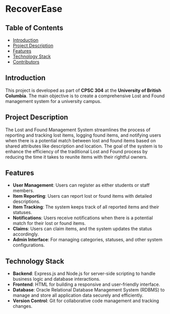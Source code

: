 # RecoverEase

## Table of Contents

- [Introduction](#introduction)
- [Project Description](#project-description)
- [Features](#features)
- [Technology Stack](#technology-stack)<!-- - [Usage](#usage) --> <!-- - [Database Schema](#database-schema) - [Project Timeline](#project-timeline) -->
- [Contributors](#contributors)
<!-- - [Acknowledgments](#acknowledgments) -->

## Introduction

This project is developed as part of **CPSC 304** at the **University of British Columbia**. The main objective is to create a comprehensive Lost and Found management system for a university campus.

## Project Description

The Lost and Found Management System streamlines the process of reporting and tracking lost items, logging found items, and notifying users when there is a potential match between lost and found items based on shared attributes like description and location. The goal of the system is to enhance the efficiency of the traditional Lost and Found process by reducing the time it takes to reunite items with their rightful owners.

## Features

- **User Management**: Users can register as either students or staff members.
- **Item Reporting**: Users can report lost or found items with detailed descriptions.
- **Item Tracking**: The system keeps track of all reported items and their statuses.
- **Notifications**: Users receive notifications when there is a potential match for their lost or found items.
- **Claims**: Users can claim items, and the system updates the status accordingly.
- **Admin Interface**: For managing categories, statuses, and other system configurations.

## Technology Stack

- **Backend**: Express.js and Node.js for server-side scripting to handle business logic and database interactions.
- **Frontend**: HTML for building a responsive and user-friendly interface.
- **Database**: Oracle Relational Database Management System (RDBMS) to manage and store all application data securely and efficiently.
- **Version Control**: Git for collaborative code management and tracking changes.

<!-- 
By including our names and student numbers, we certify that the work in this project was performed solely by us.

## Acknowledgments

- University of British Columbia, Vancouver
- Department of Computer Science

Special thanks to our course instructors and TAs for their guidance.

Please note that all code, scripts, and resources used in this project comply with the University's academic integrity policies. We have not used any unauthorized aids and have cited all external resources appropriately. -->

